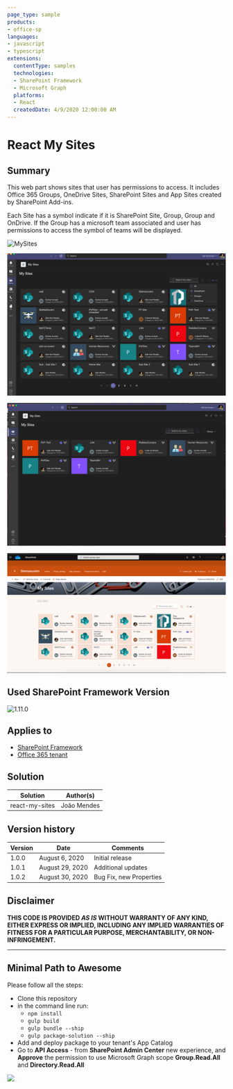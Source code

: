 ```yaml
---
page_type: sample
products:
- office-sp
languages:
- javascript
- typescript
extensions:
  contentType: samples
  technologies:
  - SharePoint Framework
  - Microsoft Graph
  platforms:
  - React
  createdDate: 4/9/2020 12:00:00 AM
---
```


# React My Sites

## Summary

This web part shows sites that user has permissions to access. It includes Office 365 Groups, OneDrive Sites, SharePoint Sites and  App Sites created by SharePoint Add-ins.

Each Site has a symbol indicate if it is SharePoint Site, Group, Group and OnDrive.
If the Group has a microsoft team associated and user has permissions to access the symbol of teams will be displayed.
  



![MySites](./assets/MySites.gif)

![MySites](./assets/Screenshot%202020-08-06%20at%2013.50.51.png)

![Birthdays Web Part](./assets/Screenshot%202020-08-06%20at%2013.52.58.png)

![PersonalApps](./assets/Screenshot%202020-08-06%20at%2014.17.35.png)



## Used SharePoint Framework Version

![1.11.0](https://img.shields.io/badge/version-1.11.0-green.svg)

## Applies to

* [SharePoint Framework](https://docs.microsoft.com/sharepoint/dev/spfx/sharepoint-framework-overview)
* [Office 365 tenant](https://docs.microsoft.com/sharepoint/dev/spfx/set-up-your-development-environment)

## Solution

Solution|Author(s)
--------|---------
react-my-sites|João Mendes


## Version history

Version|Date|Comments
-------|----|--------
1.0.0|August 6, 2020|Initial release
1.0.1|August 29, 2020|Additional updates
1.0.2|August 30, 2020|Bug Fix, new Properties

## Disclaimer

**THIS CODE IS PROVIDED *AS IS* WITHOUT WARRANTY OF ANY KIND, EITHER EXPRESS OR IMPLIED, INCLUDING ANY IMPLIED WARRANTIES OF FITNESS FOR A PARTICULAR PURPOSE, MERCHANTABILITY, OR NON-INFRINGEMENT.**

---

## Minimal Path to Awesome

Please follow all the steps:

- Clone this repository
- in the command line run:
  - `npm install`
  - `gulp build`
  - `gulp bundle --ship`
  - `gulp package-solution --ship`
- Add and deploy package to your tenant's App Catalog
- Go to **API Access** - from **SharePoint Admin Center** new experience, and **Approve** the permission to use Microsoft Graph scope **Group.Read.All** and **Directory.Read.All**


<img src="https://telemetry.sharepointpnp.com/sp-dev-fx-webparts/samples/react-my-sites" />
